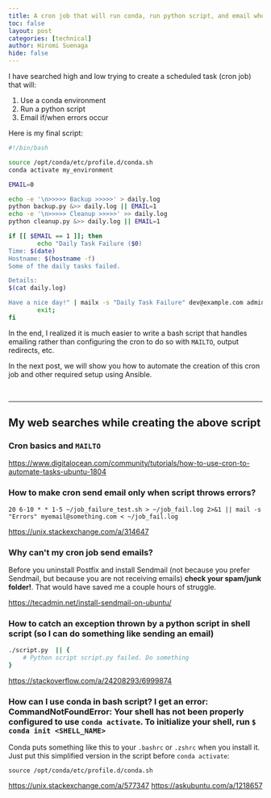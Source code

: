 ```yaml
---
title: A cron job that will run conda, run python script, and email when it fails 
toc: false
layout: post
categories: [technical]
author: Hiromi Suenaga
hide: false
---
```


I have searched high and low trying to create a scheduled task (cron job) that will:
1. Use a conda environment
2. Run a python script
3. Email if/when errors occur


Here is my final script:

```bash
#!/bin/bash

source /opt/conda/etc/profile.d/conda.sh
conda activate my_environment

EMAIL=0

echo -e '\n>>>>> Backup >>>>>' > daily.log
python backup.py &>> daily.log || EMAIL=1
echo -e '\n>>>>> Cleanup >>>>>' >> daily.log
python cleanup.py &>> daily.log || EMAIL=1

if [[ $EMAIL == 1 ]]; then
        echo "Daily Task Failure ($0)
Time: $(date)
Hostname: $(hostname -f)
Some of the daily tasks failed.

Details:
$(cat daily.log)

Have a nice day!" | mailx -s "Daily Task Failure" dev@example.com admin@example.com 
        exit;
fi
```
In the end, I realized it is much easier to write a bash script that handles emailing rather than configuring the cron to do so with `MAILTO`, output redirects, etc.

In the next post, we will show you how to automate the creation of this cron job and other required setup using Ansible.

<br>

---
## My web searches while creating the above script

### Cron basics and `MAILTO`

https://www.digitalocean.com/community/tutorials/how-to-use-cron-to-automate-tasks-ubuntu-1804


### How to make cron send email only when script throws errors?

```
20 6-10 * * 1-5 ~/job_failure_test.sh > ~/job_fail.log 2>&1 || mail -s "Errors" myemail@something.com < ~/job_fail.log
```
https://unix.stackexchange.com/a/314647

### Why can't my cron job send emails? 

Before you uninstall Postfix and install Sendmail (not because you prefer Sendmail, but because you are not receiving emails) __check your spam/junk folder!__. That would have saved me a couple hours of struggle.

https://tecadmin.net/install-sendmail-on-ubuntu/


### How to catch an exception thrown by a python script in shell script (so I can do something like sending an email)

```bash
./script.py  || {
    # Python script script.py failed. Do something
} 
```

https://stackoverflow.com/a/24208293/6999874 


### How can I use conda in bash script? I get an error: CommandNotFoundError: Your shell has not been properly configured to use `conda activate`. To initialize your shell, run `$ conda init <SHELL_NAME>`

Conda puts something like this to your `.bashrc` or `.zshrc` when you install it. Just put this simplified version in the script before `conda activate`:
```
source /opt/conda/etc/profile.d/conda.sh
```

https://unix.stackexchange.com/a/577347
https://askubuntu.com/a/1218657
